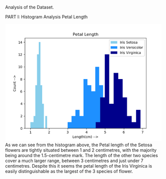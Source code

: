 Analysis of the Dataset.

PART I: Histogram Analysis
Petal Length

 <img src='https://github.com/ocoleman/pns-project2020/blob/master/plots/hist-petal_length.png' alt='Histogram-Petal Length'>
As we can see from the histogram above, the Petal length of the Setosa flowers are tightly situated between 1 and 2 centimetres, with the majority being around the 1.5-centimetre mark.
The length of the other two species cover a much larger range, between 3 centimetres and just under 7 centimetres. 
Despite this it seems the petal length of the Iris Virginica is easily distinguishable as the largest of the 3 species of flower.
 
 